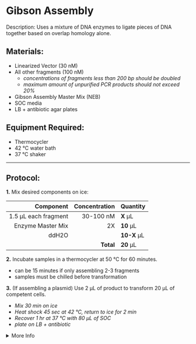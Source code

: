 Gibson Assembly
================================================================================
Description: Uses a mixture of DNA enzymes to ligate pieces of DNA together based on overlap homology alone.

Materials:
--------------------------------------------------------------------------------
  * Linearized Vector (30 nM)
  * All other fragments (100 nM)
    * *concentrations of fragments less than 200 bp should be doubled*
    * *maximum amount of unpurified PCR products should not exceed 20%*
  * Gibson Assembly Master Mix (NEB)
  * SOC media
  * LB + antibiotic agar plates

Equipment Required:
--------------------------------------------------------------------------------
  * Thermocycler
  * 42 °C water bath
  * 37 °C shaker
___
Protocol:
--------------------------------------------------------------------------------
**1.** Mix desired components on ice:

  | Component | Concentration | Quantity | 
  | ---------: | ---------: | :---------- |
  | 1.5 µL each fragment| 30-100 nM | **X**  µL | 
  | Enzyme Master Mix | 2X | **10**  µL |
  | ddH2O || **10-X**  µL |
  || **Total** | **20** µL |
  
  <!-- : in the pipes specify justification -->
  <!-- **X** bolds the inside -->
  
**2.** Incubate samples in a thermocycler at 50 °C for 60 minutes.
   * can be 15 minutes if only assembling 2-3 fragments
   * samples must be chilled before transformation
 
**3.** (If assembling a plasmid) Use 2 µL  of product to transform 20 µL of competent cells.
   * *Mix 30 min on ice*
   * *Heat shock 45 sec at 42 °C, return to ice for 2 min*
   * *Recover 1 hr at 37 °C with 80 µL of SOC*
   * *plate on LB + antibiotic*


<!-- The text below creates dropdown lists for links to next steps or hyperlinks -->


<details>
  <summary>More Info</summary>
  
  <a href="https://www.neb.com/protocols/2012/09/25/gibson-assembly-master-mix-assembly">
NEB website</a>  

</details>
